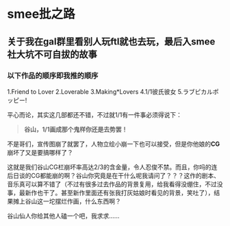 # smee批之路
## 关于我在gal群里看别人玩ftl就也去玩，最后入smee社大坑不可自拔的故事
### 以下作品的顺序即我推的顺序
1.Friend to Lover
2.Loverable
3.Making*Lovers
4.1/1彼氏彼女
5.ラブピカルポッピー!

平心而论，其实这几部都还不错，不过就1/1有一件事必须得说下：

> **谷山，1/1画成那个鬼样你还是去势罢！**

不是哥们，宣传图崩了就罢了，人物立绘小崩一下也可以接受，但是你他娘的**CG**崩坏了又是要搞哪样了？

这就是我们谷山CG栏崩坏率高达2/3的含金量，令人忍俊不禁。而且，你吗的连后日谈的CG都能崩的啊？谷山你究竟是在干什么呢我请问了？？？这作的剧本、音乐真可以算不错了（不过有很多过去作品的背景复用，给我看得没绷住，不过没事，最新作也干了。甚至新作里面还有张我打灰姑娘时看见的背景，笑吐了），结果摊上谷山这一坨摆烂作画，什么东西啊？

谷山仙人你给其他人磕一个吧，我求求......
